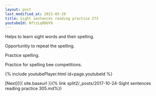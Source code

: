 ```yaml
---
layout: post
last_modified_at: 2021-03-29
title: Sight sentences reading practice 273
youtubeId: NftzLq0DUY8
---
```

 
 
Helps to learn sight words and their spelling.

Opportunitiy to repeat the spelling. 

Practice spelling. 
 
Practice for spelling bee competitions. 
 
{% include youtubePlayer.html id=page.youtubeId %}
 
 

[Next]({{ site.baseurl }}{% link  split2/_posts/2017-10-24-Sight sentences reading practice 305.md%})
 
